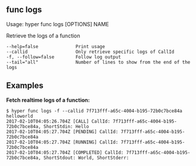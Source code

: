 ## func logs

  Usage: hyper func logs [OPTIONS] NAME

  Retrieve the logs of a function

    --help=false              Print usage
    --callid                  Only retrieve specific logs of CallId
    -f, --follow=false        Follow log output
    --tail="all"              Number of lines to show from the end of the logs

## Examples

**Fetch realtime logs of a function:**

    $ hyper func logs -f --callid 7f713fff-a65c-4004-b195-72b0c7bce84a helloworld
    2017-02-10T04:05:26.704Z [CALL] CallId: 7f713fff-a65c-4004-b195-72b0c7bce84a, ShortStdin: Hello
    2017-02-10T04:05:27.704Z [PENDING] CallId: 7f713fff-a65c-4004-b195-72b0c7bce84a
    2017-02-10T04:05:27.704Z [RUNNING] CallId: 7f713fff-a65c-4004-b195-72b0c7bce84a
    2017-02-10T04:05:27.704Z [COMPLETED] CallId: 7f713fff-a65c-4004-b195-72b0c7bce84a, ShortStdout: World, ShortStderr:
